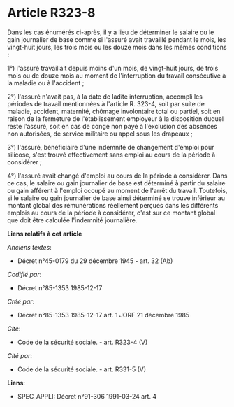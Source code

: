 # Article R323-8

Dans les cas énumérés ci-après, il y a lieu de déterminer le salaire ou le gain journalier de base comme si l'assuré avait
travaillé pendant le mois, les vingt-huit jours, les trois mois ou les douze mois dans les mêmes conditions : 

1°) l'assuré travaillait depuis moins d'un mois, de vingt-huit jours, de trois mois ou de douze mois au moment de
l'interruption du travail consécutive à la maladie ou à l'accident ; 

2°) l'assuré n'avait pas, à la date de ladite interruption, accompli les périodes de travail mentionnées à l'article R.
323-4, soit par suite de maladie, accident, maternité, chômage involontaire total ou partiel, soit en raison de la fermeture
de l'établissement employeur à la disposition duquel reste l'assuré, soit en cas de congé non payé à l'exclusion des absences
non autorisées, de service militaire ou appel sous les drapeaux ; 

3°) l'assuré, bénéficiaire d'une indemnité de changement d'emploi pour silicose, s'est trouvé effectivement sans emploi au
cours de la période à considérer ; 

4°) l'assuré avait changé d'emploi au cours de la période à considérer. Dans ce cas, le salaire ou gain journalier de base
est déterminé à partir du salaire ou gain afférent à l'emploi occupé au moment de l'arrêt du travail. Toutefois, si le
salaire ou gain journalier de base ainsi déterminé se trouve inférieur au montant global des rémunérations réellement perçues
dans les différents emplois au cours de la période à considérer, c'est sur ce montant global que doit être calculée
l'indemnité journalière.

**Liens relatifs à cet article**

_Anciens textes_:

  - Décret n°45-0179 du 29 décembre 1945 - art. 32 (Ab)

_Codifié par_:

  - Décret n°85-1353 1985-12-17

_Créé par_:

  - Décret n°85-1353 1985-12-17 art. 1 JORF 21 décembre 1985

_Cite_:

  - Code de la sécurité sociale. - art. R323-4 (V)

_Cité par_:

  - Code de la sécurité sociale. - art. R331-5 (V)

**Liens**:

  - SPEC_APPLI: Décret n°91-306 1991-03-24 art. 4
